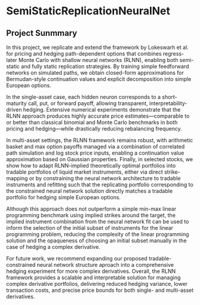 # SemiStaticReplicationNeuralNet

## Project Sunmmary

In this project, we replicate and extend the framework by Lokeswarh et al. for pricing and hedging path-dependent options that combines regress-later Monte Carlo with shallow neural networks (RLNN), enabling both semi-static and fully static replication strategies. By training simple feedforward networks on simulated paths, we obtain closed-form approximations for Bermudan-style continuation values and explicit decomposition into simple European options.

In the single-asset case, each hidden neuron corresponds to a short-maturity call, put, or forward payoff, allowing transparent, interpretability-driven hedging. Extensive numerical experiments demonstrate that the RLNN approach produces highly accurate price estimates—comparable to or better than classical binomial and Monte Carlo benchmarks in both pricing and hedging—while drastically reducing rebalancing frequency.

In multi-asset settings, the RLNN framework remains robust, with arithmetic basket and max option payoffs managed via a combination of correlated path simulation and log stock price inputs, enabling a continuation value approximation based on Gaussian properties. Finally, in selected stocks, we show how to adapt RLNN-implied theoretically optimal portfolios into tradable portfolios of liquid market instruments, either via direct strike-mapping or by constraining the neural network architecture to tradable instruments and refitting such that the replicating portfolio corresponding to the constrained neural network solution directly matches a tradable portfolio for hedging simple European options.

Although this approach does not outperform a simple min-max linear programming benchmark using implied strikes around the target, the implied instrument combination from the neural network fit can be used to inform the selection of the initial subset of instruments for the linear programming problem, reducing the complexity of the linear programming solution and the opaqueness of choosing an initial subset manually in the case of hedging a complex derivative.

For future work, we recommend expanding our proposed tradable-constrained neural network structure aproach into a comprehensive hedging experiment for more complex derivatives. Overall, the RLNN framework provides a scalable and interpretable solution for managing complex derivative portfolios, delivering reduced hedging variance, lower transaction costs, and precise price bounds for both single- and multi-asset derivatives.
